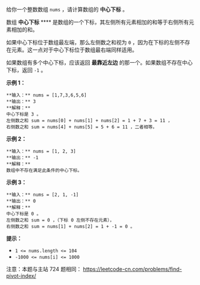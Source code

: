给你一个整数数组 `nums` ，请计算数组的 **中心下标** 。

数组 **中心下标** **** 是数组的一个下标，其左侧所有元素相加的和等于右侧所有元素相加的和。

如果中心下标位于数组最左端，那么左侧数之和视为 `0` ，因为在下标的左侧不存在元素。这一点对于中心下标位于数组最右端同样适用。

如果数组有多个中心下标，应该返回 **最靠近左边** 的那一个。如果数组不存在中心下标，返回 `-1` 。



**示例 1：**

    
    
    **输入：** nums = [1,7,3,6,5,6]
    **输出：** 3
    **解释：**
    中心下标是 3 。
    左侧数之和 sum = nums[0] + nums[1] + nums[2] = 1 + 7 + 3 = 11 ，
    右侧数之和 sum = nums[4] + nums[5] = 5 + 6 = 11 ，二者相等。
    

**示例 2：**

    
    
    **输入：** nums = [1, 2, 3]
    **输出：** -1
    **解释：**
    数组中不存在满足此条件的中心下标。

**示例 3：**

    
    
    **输入：** nums = [2, 1, -1]
    **输出：** 0
    **解释：**
    中心下标是 0 。
    左侧数之和 sum = 0 ，（下标 0 左侧不存在元素），
    右侧数之和 sum = nums[1] + nums[2] = 1 + -1 = 0 。



**提示：**

  * `1 <= nums.length <= 104`
  * `-1000 <= nums[i] <= 1000`



注意：本题与主站 724 题相同： <https://leetcode-cn.com/problems/find-pivot-index/>

